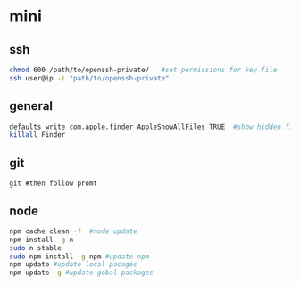 # mini

## ssh
```bash
chmod 600 /path/to/openssh-private/   #set permissions for key file
ssh user@ip -i "path/to/openssh-private"
```

## general
```bash
defaults write com.apple.finder AppleShowAllFiles TRUE  #show hidden files in finder
killall Finder
```

## git
```
git #then follow promt
```

## node
```bash
npm cache clean -f  #node update
npm install -g n
sudo n stable
sudo npm install -g npm #update npm
npm update #update local pacages
npm update -g #update gobal packages
```
